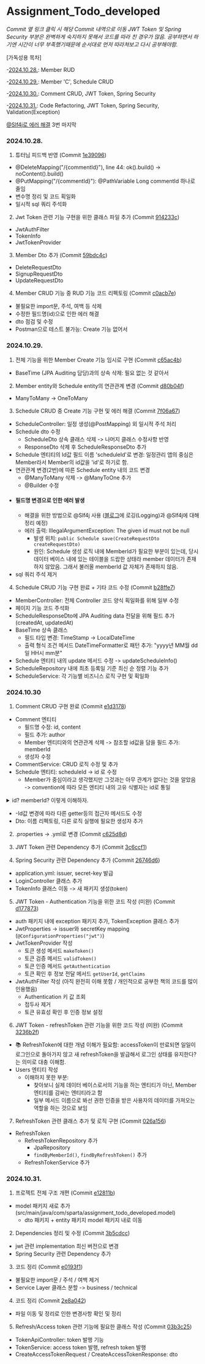 # Assignment_Todo_developed

_Commit 옆 링크 클릭 시 해당 Commit 내역으로 이동_
_JWT Token 및 Spring Security 부분은 완벽하게 숙지하지 못해서 코드를 따라 친 경우가 많음.
공부하면서 하기엔 시간이 너무 부족했기때문에 순서대로 먼저 따라쳐보고 다시 공부해야함._

[가독성용 목차]

-[2024.10.28.](#20241028): Member RUD

-[2024.10.29.](#20241029): Member 'C', Schedule CRUD

-[2024.10.30.](#20241030): Comment CRUD, JWT Token, Spring Security

-[2024.10.31.](#20241031): Code Refactoring, JWT Token, Spring Security, Validation(Exception)

[@Slf4j로 에러 해결](#20241029) 3번 마지막  

### 2024.10.28.

1. 튜터님 피드백 반영 (Commit [1e39096](https://github.com/dameun0527/Assignment_Todo_developed/commit/1e39096719685371acb201aa5cffc7ffa59dde28))
- @DeleteMapping("/{commentId}"), line 44: ok().build() -> noContent().build()
- @PutMapping("/{commentId}"): @PathVariable Long commentId 하나로 줄임
- 변수명 정리 및 코드 획일화
- 일시적 sql 쿼리 주석화


2. Jwt Token 관련 기능 구현을 위한 클래스 파일 추가 (Commit [914233c](https://github.com/dameun0527/Assignment_Todo_developed/commit/914233c2b9f19107041c86b49e37ea13e14362d6))
- JwtAuthFilter
- TokenInfo
- JwtTokenProvider


3. Member Dto 추가 (Commit [59bdc4c](https://github.com/dameun0527/Assignment_Todo_developed/commit/59bdc4c80616081aa12a1a108e76b6f5d2180b35))
- DeleteRequestDto
- SignupRequestDto
- UpdateRequestDto


4. Member CRUD 기능 중 RUD 기능 코드 리펙토링 (Commit [c0acb7e](https://github.com/dameun0527/Assignment_Todo_developed/commit/c0acb7e863bb4125ec989c45651885a244cfd7bb))
- 불필요한 import문, 주석, 여백 등 삭제
- 수정한 필드명(id)으로 인한 에러 해결
- dto 점검 및 수정
- Postman으로 테스트 불가능: Create 기능 없어서



### 2024.10.29.

1. 전체 기능을 위한 Member Create 기능 임시로 구현 (Commit [c65ac4b](https://github.com/dameun0527/Assignment_Todo_developed/commit/c65ac4b9380764f1b8733ecda3a1a420156187a8))
- BaseTime (JPA Auditing 담당)과의 상속 삭제: 필요 없는 것 같아서


2. Member entity와 Schedule entity의 연관관계 변경 (Commit [d80b04f](https://github.com/dameun0527/Assignment_Todo_developed/commit/d80b04facc3911098d541dc4c724d0385f1cd3c5))
- ManyToMany -> OneToMany

3. Schedule CRUD 중 Create 기능 구현 및 에러 해결 (Commit [7f06a67](https://github.com/dameun0527/Assignment_Todo_developed/commit/7f06a67eb8dd62ed6fc9fb5732c914b93a7025fc))
- ScheduleController: 일정 생성(@PostMapping) 외 일시적 주석 처리
- Schedule dto 수정
  - ScheduleDto 상속 클래스 삭제 -> 나머지 클래스 수정사항 반영
  - ResponseDto 삭제 후 ScheduleResponseDto 추가
- Schedule 엔티티의 Id값 필드 이름 'scheduleId'로 변경: 일정관리 앱의 중심은 Member라서 Member의 id값을 'id'로 하기로 함.
- 연관관계 변경(2번)에 따른 Schedule entity 내의 코드 변경
  - @ManyToMany 삭제 -> @ManyToOne 추가
  - @Builder 수정
- #### 필드명 변경으로 인한 에러 발생
  - 해결을 위한 방법으로 @Slf4j 사용 ([블로그](https://jisuryu0527.tistory.com/63)에 로깅(Logging)과 @Slf4j에 대해 정리 예정)
  - 에러 출력: IllegalArgumentException: The given id must not be null
    - 발생 위치: `public Schedule save(CreateRequestDto createRequestDto)`
    - 원인: Schedule 생성 로직 내에 MemberId가 필요한 부분이 있는데, 당시 데이터 베이스 내에 있는 테이블을 드랍한 상태라 member 데이터가 존재하지 않았음. 그래서 불러올 memberId 값 자체가 존재하지 않음.
- sql 쿼리 주석 제거


4. Schedule CRUD 기능 구현 완료 + 기타 코드 수정 (Commit [b28ffe7](https://github.com/dameun0527/Assignment_Todo_developed/commit/b28ffe71423804cb2d5ae62f5fcfc14923c0fe9e))
- MemberController: 전체 Controller 코드 양식 획일화를 위해 일부 수정
- 페이지 기능 코드 주석화
- ScheduleResponseDto에 JPA Auditing data 전달을 위해 필드 추가(createdAt, updatedAt)
- BaseTime 상속 클래스
  - 필드 타입 변경: TimeStamp -> LocalDateTime
  - 출력 형식 조건 메서드 DateTimeFormatter로 패턴 추가: "yyyy년 MM월 dd일 HH시 mm분"
- Schedule 엔티티 내의 update 메서드 수정 -> updateScheduleInfo()
- ScheduleRepository 내에 최초 등록일 기준 최신 순 정렬 기능 추가
- ScheduleService: 각 기능별 비즈니스 로직 구현 및 획일화




### 2024.10.30


1. Comment CRUD 구현 완료 (Commit [e1d3178](https://github.com/dameun0527/Assignment_Todo_developed/commit/e1d3178628745206656bea7d4788c32c66b407f6))
- Comment 엔티티
  - 필드명 수정: id, content
  - 필드 추가: author
  - Member 엔티티와의 연관관계 삭제 -> 참조할 id값을 담을 필드 추가: memberId
  - 생성자 수정
- CommentService: CRUD 로직 수정 및 추가
- Schedule 엔티티: scheduleId -> id 로 수정
  - Member가 중심이라고 생각했지만 그것과는 아무 관계가 없다는 것을 알았음 -> convention에 따라 모든 엔티티 내의 고유 식별자는 id로 통일

<details>
<summary> id? memberId? 이렇게 이해하자. </summary>
`id`: 데이터베이스와 엔티티가 매핑될 수 있게하는 기본키 값
'memberId': 가상의 메모리에 클라이언트가 컨트롤러로 보낸 값 (그게 memberId에 해당하면 memberId인거고, scheduleId에 해당하면 scheduleId인 것)
-> 사용자가 입력한, 혹은 조회를 원하는 input 값을 컨트롤러가 받아서 dto를 통해 Repository로 전달 -> Repository에서 엔티티를 거쳐 일치하는 'id'값이 있는지 확인 -> 존재한다면 해당 'id'값 호출 or 없다면 IllegalArgumentException으로 던짐

</details>

  - -Id값 변경에 따라 다른 getter등의 접근자 메서드도 수정
- Dto: 이름 리펙토링, 다른 로직 실행에 필요한 생성자 추가 


2. .properties -> .yml로 변경 (Commit [c625d8d](https://github.com/dameun0527/Assignment_Todo_developed/commit/c625d8d2cfcb60bf2e32a231f276941126720a02))


3. JWT Token 관련 Dependency 추가 (Commit [3c6ccf1](https://github.com/dameun0527/Assignment_Todo_developed/commit/3c6ccf15c5f823db2293a92d00a4142be17a19ba))


4. Spring Security 관련 Dependency 추가 (Commit [26746d6](https://github.com/dameun0527/Assignment_Todo_developed/commit/26746d641b95eb3af0fafe277d01c2fc78521a91))
- application.yml: issuer, secret-key 발급
- LoginController 클래스 추가
- TokenInfo 클래스 이동 -> 새 패키지 생성(token)


5. JWT Token - Authentication 기능을 위한 코드 작성 (미완) (Commit [d177873](https://github.com/dameun0527/Assignment_Todo_developed/commit/d1778732a856f58567fb104d76a49796be035b2a))
- auth 패키지 내에 exception 패키지 추가, TokenException 클래스 추가
- JwtProperties -> issuer와 secretKey mapping (`@ConfigurationProperties("jwt")`)
- JwtTokenProvider 작성
  - 토큰 생성 메서드 `makeToken()`
  - 토큰 검증 메서드 `validToken()`
  - 토큰 인증 메서드 `getAuthentication`
  - 토큰 확인 후 정보 전달 메서드 `getUserId`, `getClaims`
- JwtAuthFilter 작성 (아직 완전히 이해 못함 / 개인적으로 공부한 책의 코드를 많이 인용했음)
  - Authentication 키 값 조회
  - 접두사 제거
  - 토큰 유효성 확인 후 인증 정보 설정


6. JWT Token - refreshToken 관련 기능을 위한 코드 작성 (미완) (Commit [3236b2f](https://github.com/dameun0527/Assignment_Todo_developed/commit/3236b2f80e17174aa8e144d26b90b1962b6b8a1b))
   
- 📚 RefreshToken에 대한 개념 이해가 필요함: accessToken이 만료되면 일일이 로그인으로 돌아가지 않고 새 refreshToken을 발급해서 로그인 상태를 유지한다?는 의미로 대충 이해함.
- Users 엔티티 작성
  - 이해하지 못한 부분:
    - 찾아보니 실제 데이터 베이스로서의 기능을 하는 엔티티가 아닌, Member 엔티티를 감싸는 엔티티라고 함
    - 일부 메서드 이름으로 봐선 권한 인증을 받은 사용자의 데이터를 가져오는 역할을 하는 것으로 보임


7. RefreshToken 관련 클래스 추가 및 로직 구현 (Commit [026a156](https://github.com/dameun0527/Assignment_Todo_developed/commit/026a156bea9c3db4293997b5997af09418b10fcf#diff-0b669de74ebc1f10b39159437d061a6e82bdb426747fa732c2d3a13c901b9120R5))
- RefreshToken
  - RefreshTokenRepository 추가
    - JpaRepository
    - `findByMemberId()`, `findByRefreshToken()` 추가
  - RefreshTokenService 추가
  

### 2024.10.31.

1. 프로젝트 전체 구조 개편 (Commit [e12811b](https://github.com/dameun0527/Assignment_Todo_developed/commit/e12811bd452c3a8cedef9c6dd56d06d004d9a572))
- model 패키지 새로 추가(src/main/java/com/sparta/assignment_todo_developed.model)
  - dto 패키지 + entity 패키지 model 패키지 내로 이동


2. Dependencies 정리 및 수정 (Commit [3b5cdcc](https://github.com/dameun0527/Assignment_Todo_developed/commit/3b5cdcc8538ddfc0dbaa6d888c6a23dfd985f359))
- jwt 관련 implementation 최신 버전으로 변경
- Spring Security 관련 Dependency 추가


3. 코드 정리 (Commit [e0193f1](https://github.com/dameun0527/Assignment_Todo_developed/commit/e0193f11e5973edd3ec68bee201d3ae50296e72d))
- 불필요한 import문 / 주석 / 여백 제거
- Service Layer 클래스 분할 -> business / technical


4. 코드 정리 (Commit [2e8a042](https://github.com/dameun0527/Assignment_Todo_developed/commit/2e8a042e2a654e421c4e81ccc00933bc85f51f19))
- 파일 이동 및 정리로 인한 변경사항 확인 및 정리


5. Refresh/Access token 관련 기능에 필요한 클래스 작성 (Commit [03b3c25](https://github.com/dameun0527/Assignment_Todo_developed/commit/03b3c255dafd50cc0d43742f05786b0d1dcbcb19))
- TokenApiController: token 발행 기능
- TokenService: access token 발행, refresh token 발행
- CreateAccessTokenRequest / CreateAccessTokenResponse: dto